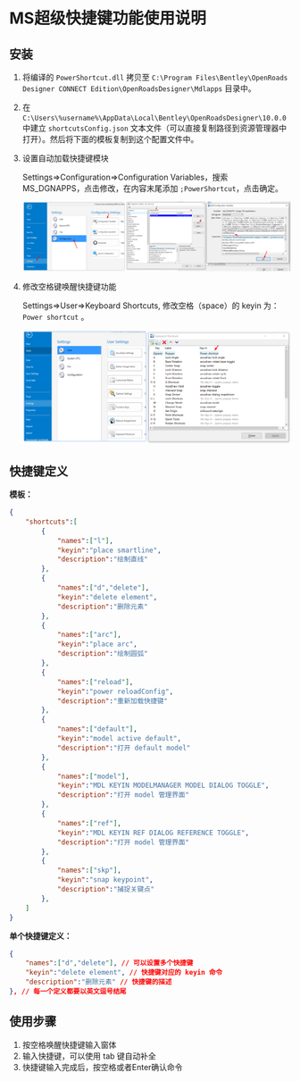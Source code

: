 # MS超级快捷键功能使用说明

## 安装

1. 将编译的 `PowerShortcut.dll` 拷贝至 `C:\Program Files\Bentley\OpenRoads Designer CONNECT Edition\OpenRoadsDesigner\Mdlapps` 目录中。

2. 在 `C:\Users\%username%\AppData\Local\Bentley\OpenRoadsDesigner\10.0.0` 中建立 `shortcutsConfig.json` 文本文件（可以直接复制路径到资源管理器中打开）。然后将下面的模板复制到这个配置文件中。

3. 设置自动加载快捷键模块

   Settings=>Configuration=>Configuration Variables，搜索 MS_DGNAPPS，点击修改，在内容末尾添加 `;PowerShortcut`，点击确定。

   ![image-20210721095527255](images/image-20210721095527255.png)

4. 修改空格键唤醒快捷键功能

   Settings=>User=>Keyboard Shortcuts, 修改空格（space）的 keyin 为：`Power shortcut` 。

   ![image-20210721095036505](images/image-20210721095036505.png)

## 快捷键定义

**模板：**

``` json
{
    "shortcuts":[
        {
            "names":["l"],
            "keyin":"place smartline",
            "description":"绘制直线"
        },
		{
            "names":["d","delete"],
            "keyin":"delete element",
            "description":"删除元素"
        },
		{
            "names":["arc"],
            "keyin":"place arc",
            "description":"绘制圆弧"
        },
		{
            "names":["reload"],
            "keyin":"power reloadConfig",
            "description":"重新加载快捷键"
        },
		{
            "names":["default"],
            "keyin":"model active default",
            "description":"打开 default model"
        },
		{
            "names":["model"],
            "keyin":"MDL KEYIN MODELMANAGER MODEL DIALOG TOGGLE",
            "description":"打开 model 管理界面"
        },
		{
            "names":["ref"],
            "keyin":"MDL KEYIN REF DIALOG REFERENCE TOGGLE",
            "description":"打开 model 管理界面"
        },
		{
            "names":["skp"],
            "keyin":"snap keypoint",
            "description":"捕捉关键点"
        },
    ]
}
```

**单个快捷键定义：**

``` json
{
    "names":["d","delete"], // 可以设置多个快捷键
    "keyin":"delete element", // 快捷键对应的 keyin 命令
    "description":"删除元素" // 快捷键的描述
}, // 每一个定义都要以英文逗号结尾
```

## 使用步骤

1. 按空格唤醒快捷键输入窗体
2. 输入快捷键，可以使用 tab 键自动补全
3. 快捷键输入完成后，按空格或者Enter确认命令
